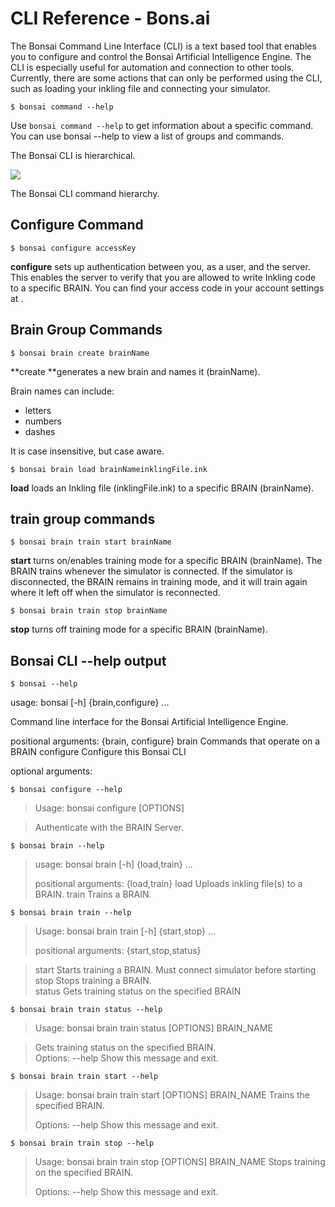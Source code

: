 # CLI Reference - Bons.ai

The Bonsai Command Line Interface (CLI) is a text based tool that enables you to configure and control the Bonsai Artificial Intelligence Engine. The CLI is especially useful for automation and connection to other tools. Currently, there are some actions that can only be performed using the CLI, such as loading your inkling file and connecting your simulator.  


```
$ bonsai command --help
```
Use `bonsai command --help` to get information about a specific command. You can use bonsai --help to view a list of groups and commands.

The Bonsai CLI is hierarchical.

![][1]

The Bonsai CLI command hierarchy.

## Configure Command
```
$ bonsai configure accessKey
```
**configure** sets up authentication between you, as a user, and the server. This enables the server to verify that you are allowed to write Inkling code to a specific BRAIN. You can find your access code in your account settings at .

## Brain Group Commands
```
$ bonsai brain create brainName
```
**create **generates a new brain and names it (brainName).

Brain names can include:
- letters
- numbers
- dashes

It is case insensitive, but case aware.
```
$ bonsai brain load brainNameinklingFile.ink
```
**load** loads an Inkling file (inklingFile.ink) to a specific BRAIN (brainName).

## train group commands
```
$ bonsai brain train start brainName
```
**start** turns on/enables training mode for a specific BRAIN (brainName). The BRAIN trains whenever the simulator is connected. If the simulator is disconnected, the BRAIN remains in training mode, and it will train again where it left off when the simulator is reconnected.
```
$ bonsai brain train stop brainName
```
**stop** turns off training mode for a specific BRAIN (brainName).

## Bonsai CLI --help output
```
$ bonsai --help
```
usage: bonsai [-h] {brain,configure} ...

Command line interface for the Bonsai Artificial Intelligence Engine.

positional arguments:
    {brain, configure}
       brain            Commands that operate on a BRAIN
       configure        Configure this Bonsai CLI

optional arguments:

```
$ bonsai configure --help
```
> Usage: bonsai configure [OPTIONS]

>  Authenticate with the BRAIN Server.

```
$ bonsai brain --help
```
> usage: bonsai brain [-h] {load,train} ...
>
> positional arguments:
    {load,train}
>   load               Uploads inkling file(s) to a BRAIN.
>   train              Trains a BRAIN.

```
$ bonsai brain train --help
```
> Usage: bonsai brain train [-h] {start,stop} ...
>
> positional arguments:
 {start,stop,status}

>   start              Starts training a BRAIN. Must connect simulator before starting  
   stop               Stops training a BRAIN.  
   status             Gets training status on the specified BRAIN

```
$ bonsai brain train status --help
```
> Usage: bonsai brain train status [OPTIONS] BRAIN_NAME

> Gets training status on the specified BRAIN.  
> Options:  --help  Show this message and exit.

```
$ bonsai brain train start --help
```
> Usage: bonsai brain train start [OPTIONS] BRAIN_NAME
 Trains the specified BRAIN.
>
> Options:  --help  Show this message and exit.

```
$ bonsai brain train stop --help
```
> Usage: bonsai brain train stop [OPTIONS] BRAIN_NAME
> Stops training on the specified BRAIN.
>
> Options:  --help  Show this message and exit.

‍

[1]: https://daks2k3a4ib2z.cloudfront.net/57bf257ce45825764c5cb54b/57e9bbd37af2be7632479217_bonsaiAI.png
